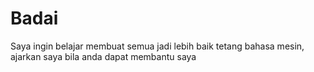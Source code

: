 # Badai
Saya ingin belajar membuat semua jadi lebih baik tetang bahasa mesin, ajarkan saya bila anda dapat membantu saya
